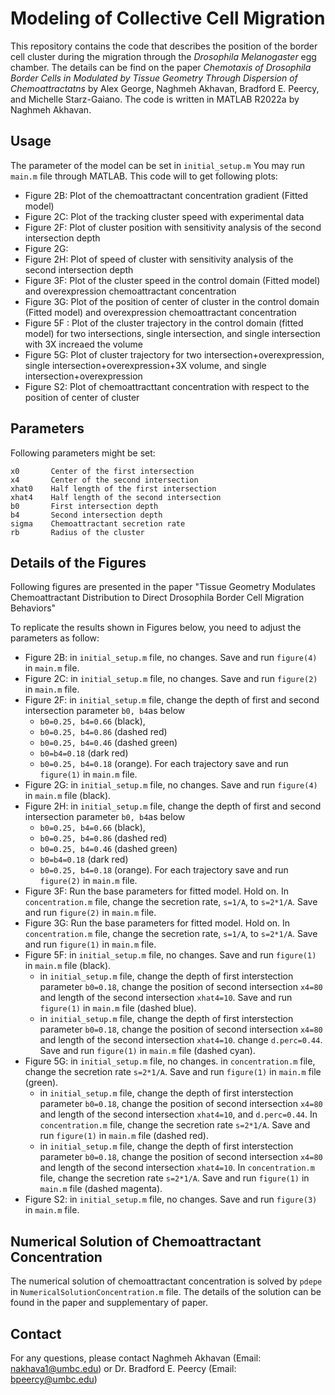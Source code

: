 
# Modeling of Collective Cell Migration 

This repository contains the code that describes the position of the border cell cluster during the migration through the *Drosophila Melanogaster* egg chamber. The details can be find on the paper *Chemotaxis of Drosophila Border Cells in Modulated by Tissue Geometry Through Dispersion of Chemoattractatns* by Alex George, Naghmeh Akhavan, Bradford E. Peercy, and Michelle Starz-Gaiano. The code is written in MATLAB R2022a by Naghmeh Akhavan.

## Usage

The parameter of the model can be set in `initial_setup.m` You may run `main.m` file through MATLAB. This code will to get following plots:
- Figure 2B: Plot of the chemoattractant concentration gradient (Fitted model)
- Figure 2C: Plot of the tracking cluster speed with experimental data
- Figure 2F: Plot of cluster position with sensitivity analysis of the second intersection depth
- Figure 2G: 
- Figure 2H: Plot of speed of cluster with sensitivity analysis of the second intersection depth
- Figure 3F: Plot of the cluster speed in the control domain (Fitted model) and overexpression chemoattractant concentration
- Figure 3G: Plot of the position of center of cluster in the control domain (Fitted model) and overexpression chemoattractant concentration
- Figure 5F : Plot of the cluster trajectory in the control domain (fitted model) for two intersections, single intersection, and single intersection with 3X increaed the volume
- Figure 5G: Plot of cluster trajectory for two intersection+overexpression, single intersection+overexpression+3X volume, and single intersection+overexpression
- Figure S2: Plot of chemoattracttant concentration with respect to the position of center of cluster

## Parameters

Following parameters might be set:
```
x0       Center of the first intersection
x4       Center of the second intersection
xhat0    Half length of the first intersection
xhat4    Half length of the second intersection
b0       First intersection depth
b4       Second intersection depth
sigma    Chemoattractant secretion rate
rb       Radius of the cluster
```

## Details of the Figures

Following figures are presented in the paper "Tissue Geometry Modulates Chemoattractant Distribution to Direct Drosophila Border Cell Migration Behaviors"

To replicate the results shown in Figures below, you need to adjust the parameters as follow:

- Figure 2B: in `initial_setup.m` file, no changes. Save and run `figure(4)` in `main.m` file.
- Figure 2C: in `initial_setup.m` file, no changes. Save and run `figure(2)` in `main.m` file.
- Figure 2F: in `initial_setup.m` file, change the depth of first and second intersection parameter `b0, b4`as below
  - `b0=0.25, b4=0.66` (black),
  - `b0=0.25, b4=0.86` (dashed red)
  - `b0=0.25, b4=0.46` (dashed green)
  - `b0=b4=0.18` (dark red)
  - `b0=0.25, b4=0.18` (orange).
For each trajectory save and run `figure(1)` in `main.m` file.
- Figure 2G: in `initial_setup.m` file, no changes. Save and run `figure(4)` in `main.m` file (black). 
- Figure 2H: in `initial_setup.m` file, change the depth of first and second intersection parameter `b0, b4`as below
  - `b0=0.25, b4=0.66` (black),
  - `b0=0.25, b4=0.86` (dashed red)
  - `b0=0.25, b4=0.46` (dashed green)
  - `b0=b4=0.18` (dark red)
  - `b0=0.25, b4=0.18` (orange). 
For each trajectory save and run `figure(2)` in `main.m` file.
- Figure 3F: Run the base parameters for fitted model. Hold on. In `concentration.m` file, change the secretion rate, `s=1/A`, to `s=2*1/A`. Save and run `figure(2)` in `main.m` file.
- Figure 3G: Run the base parameters for fitted model. Hold on. In `concentration.m` file, change the secretion rate, `s=1/A`, to `s=2*1/A`. Save and run `figure(1)` in `main.m` file.
- Figure 5F: in `initial_setup.m` file, no changes. Save and run `figure(1)` in `main.m` file (black).
  - in `initial_setup.m` file, change the depth of first interstection parameter `b0=0.18`, change the position of second intersection `x4=80` and length of the second intersection `xhat4=10`. Save and run `figure(1)` in `main.m` file (dashed blue).
  - in `initial_setup.m` file, change the depth of first interstection parameter `b0=0.18`, change the position of second intersection `x4=80` and length of the second intersection `xhat4=10`. change `d.perc=0.44`. Save and run `figure(1)` in `main.m` file (dashed cyan).
- Figure 5G:  in `initial_setup.m` file, no changes. in `concentration.m` file, change the secretion rate `s=2*1/A`.  Save and run `figure(1)` in `main.m` file (green).
  - in `initial_setup.m` file, change the depth of first interstection parameter `b0=0.18`, change the position of second intersection `x4=80` and length of the second intersection `xhat4=10`, and `d.perc=0.44`. In `concentration.m` file, change the secretion rate `s=2*1/A`.  Save and run `figure(1)` in `main.m` file (dashed red).
  - in `initial_setup.m` file, change the depth of first interstection parameter `b0=0.18`, change the position of second intersection `x4=80` and length of the second intersection `xhat4=10`. In `concentration.m` file, change the secretion rate `s=2*1/A`.  Save and run `figure(1)` in `main.m` file (dashed magenta).
-  Figure S2: in `initial_setup.m` file, no changes. Save and run `figure(3)` in `main.m` file.  
## 

## Numerical Solution of Chemoattractant Concentration
The numerical solution of chemoattractant concentration is solved by `pdepe` in `NumericalSolutionConcentration.m` file. The details of the solution can be found in the paper and supplementary of paper.

## Contact
For any questions, please contact Naghmeh Akhavan (Email: nakhava1@umbc.edu) or Dr. Bradford E. Peercy (Email: bpeercy@umbc.edu)


